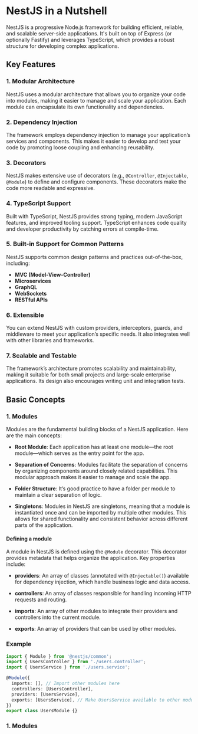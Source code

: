 # NestJS in a Nutshell

NestJS is a progressive Node.js framework for building efficient, reliable, and scalable server-side applications. It's built on top of Express (or optionally Fastify) and leverages TypeScript, which provides a robust structure for developing complex applications.

## Key Features

### 1. **Modular Architecture**
NestJS uses a modular architecture that allows you to organize your code into modules, making it easier to manage and scale your application. Each module can encapsulate its own functionality and dependencies.

### 2. **Dependency Injection**
The framework employs dependency injection to manage your application’s services and components. This makes it easier to develop and test your code by promoting loose coupling and enhancing reusability.

### 3. **Decorators**
NestJS makes extensive use of decorators (e.g., `@Controller`, `@Injectable`, `@Module`) to define and configure components. These decorators make the code more readable and expressive.

### 4. **TypeScript Support**
Built with TypeScript, NestJS provides strong typing, modern JavaScript features, and improved tooling support. TypeScript enhances code quality and developer productivity by catching errors at compile-time.

### 5. **Built-in Support for Common Patterns**
NestJS supports common design patterns and practices out-of-the-box, including:
- **MVC (Model-View-Controller)**
- **Microservices**
- **GraphQL**
- **WebSockets**
- **RESTful APIs**

### 6. **Extensible**
You can extend NestJS with custom providers, interceptors, guards, and middleware to meet your application’s specific needs. It also integrates well with other libraries and frameworks.

### 7. **Scalable and Testable**
The framework’s architecture promotes scalability and maintainability, making it suitable for both small projects and large-scale enterprise applications. Its design also encourages writing unit and integration tests.

## Basic Concepts

### 1. **Modules**
Modules are the fundamental building blocks of a NestJS application. Here are the main concepts:

- **Root Module**: Each application has at least one module—the root module—which serves as the entry point for the app.
  
- **Separation of Concerns**: Modules facilitate the separation of concerns by organizing components around closely related capabilities. This modular approach makes it easier to manage and scale the app.

- **Folder Structure**: It’s good practice to have a folder per module to maintain a clear separation of logic.

- **Singletons**: Modules in NestJS are singletons, meaning that a module is instantiated once and can be imported by multiple other modules. This allows for shared functionality and consistent behavior across different parts of the application.

#### Defining a module

A module in NestJS is defined using the `@Module` decorator. This decorator provides metadata that helps organize the application. Key properties include:

- **providers**: An array of classes (annotated with `@Injectable()`) available for dependency injection, which handle business logic and data access.

- **controllers**: An array of classes responsible for handling incoming HTTP requests and routing.

- **imports**: An array of other modules to integrate their providers and controllers into the current module.

- **exports**: An array of providers that can be used by other modules.

### Example

```typescript
import { Module } from '@nestjs/common';
import { UsersController } from './users.controller';
import { UsersService } from './users.service';

@Module({
  imports: [], // Import other modules here
  controllers: [UsersController],
  providers: [UsersService],
  exports: [UsersService], // Make UsersService available to other modules
})
export class UsersModule {}
```

### 1. **Modules**

